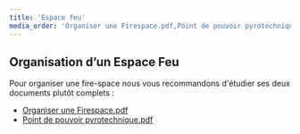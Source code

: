 ```yaml
---
title: 'Espace feu'
media_order: 'Organiser une Firespace.pdf,Point de pouvoir pyrotechnique.pdf'
---
```


## Organisation d’un Espace Feu

Pour organiser une fire-space nous vous recommandons d'étudier ses deux documents plutôt complets :
- [Organiser une Firespace.pdf](Organiser%20une%20Firespace.pdf)
- [Point de pouvoir pyrotechnique.pdf](Point%20de%20pouvoir%20pyrotechnique.pdf)